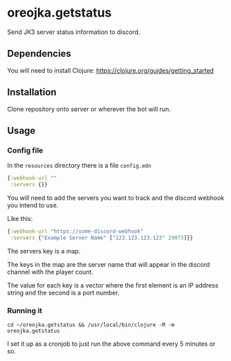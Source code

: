 # oreojka.getstatus

Send JK3 server status information to discord.

## Dependencies

You will need to install Clojure: https://clojure.org/guides/getting_started

## Installation

Clone repository onto server or wherever the bot will run.

## Usage

### Config file

In the `resources` directory there is a file `config.edn`

```clojure
{:webhook-url ""
 :servers {}}
```

You will need to add the servers you want to track and the discord webhook you intend to use.

Like this:

```clojure
{:webhook-url "https://some-discord-webhook"
 :servers {"Example Server Name" ["123.123.123.123" 29073]}}
```

The servers key is a map. 

The keys in the map are the server name that will appear in the discord channel with the player count.

The value for each key is a vector where the first element is an IP address string and the second is a port number.

### Running it

```
cd ~/oreojka.getstatus && /usr/local/bin/clojure -M -m oreojka.getstatus
```

I set it up as a cronjob to just run the above command every 5 minutes or so.